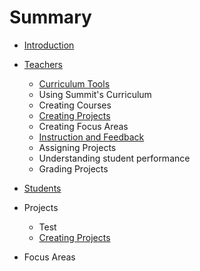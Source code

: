 # Summary

* [Introduction](README.md)
* [Teachers](teachers.md)
   * [Curriculum Tools](curriculum.md)
    * Using Summit's Curriculum
    * Creating Courses
    * [Creating Projects](projects-create.md)
    * Creating Focus Areas
   * [Instruction and Feedback](feedback.md)
    * Assigning Projects
    * Understanding student performance
    * Grading Projects

* [Students](students.md)
* Projects
  * Test
  * [Creating Projects](projects-create.md)
* Focus Areas

